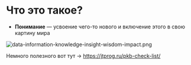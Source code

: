 
# Что это такое?

- **Понимание** — усвоение чего-то нового и включение этого в свою картину мира

![data-information-knowledge-insight-wisdom-impact.png](/data-information-knowledge-insight-wisdom-impact.png)

Немного полезного вот тут → <https://jtprog.ru/pkb-check-list/>

<!--
Понимание — универсальная операция мышления, связанная с усвоением нового содержания и включением его в систему устоявшихся идей и представлений.

Также понимание может означать:

- Способность понять, постичь смысл, значение, сущность, содержание чего-либо.
- Ту или иную точку зрения на что-либо, то или иное толкование, объяснение чего-либо.
-->
